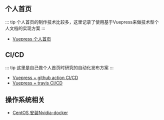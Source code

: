 ## 个人首页
::: tip
个人首页的制作技术比较多，这里记录了使用基于Vuepress来做技术型个人文档的实现方案
:::
* [Vuepress 个人首页](vuepress/vuepress.md)
## CI/CD
::: tip
这里是自己做个人首页时研究的自动化发布方案
:::
* [Vuepress + github action CI/CD](ci/vuepress_githubaction.md)
* [Vuepress + travis CI/CD](ci/vuepress_travis.md)
## 操作系统相关
* [CentOS 安装Nvidia-docker](os/centos.md)